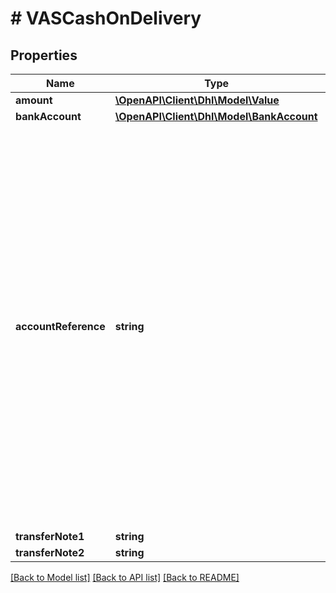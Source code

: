 # # VASCashOnDelivery

## Properties

Name | Type | Description | Notes
------------ | ------------- | ------------- | -------------
**amount** | [**\OpenAPI\Client\Dhl\Model\Value**](Value.md) |  | [optional]
**bankAccount** | [**\OpenAPI\Client\Dhl\Model\BankAccount**](BankAccount.md) |  | [optional]
**accountReference** | **string** | Reference to bank account details. Account references are maintained in customer settings in Post &amp; DHL business customer portal under Ship -&gt; Settings -&gt; Cash on delivery. Please note, that the default account reference is used if the provided account reference does not exist in your customer settings! | [optional]
**transferNote1** | **string** |  | [optional]
**transferNote2** | **string** |  | [optional]

[[Back to Model list]](../../README.md#models) [[Back to API list]](../../README.md#endpoints) [[Back to README]](../../README.md)
